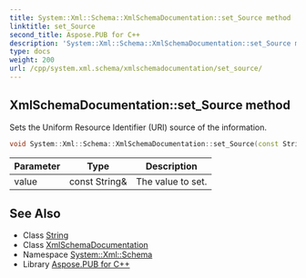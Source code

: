 ```yaml
---
title: System::Xml::Schema::XmlSchemaDocumentation::set_Source method
linktitle: set_Source
second_title: Aspose.PUB for C++
description: 'System::Xml::Schema::XmlSchemaDocumentation::set_Source method. Sets the Uniform Resource Identifier (URI) source of the information in C++.'
type: docs
weight: 200
url: /cpp/system.xml.schema/xmlschemadocumentation/set_source/
---
```

## XmlSchemaDocumentation::set_Source method


Sets the Uniform Resource Identifier (URI) source of the information.

```cpp
void System::Xml::Schema::XmlSchemaDocumentation::set_Source(const String &value)
```


| Parameter | Type | Description |
| --- | --- | --- |
| value | const String\& | The value to set. |

## See Also

* Class [String](../../../system/string/)
* Class [XmlSchemaDocumentation](../)
* Namespace [System::Xml::Schema](../../)
* Library [Aspose.PUB for C++](../../../)
